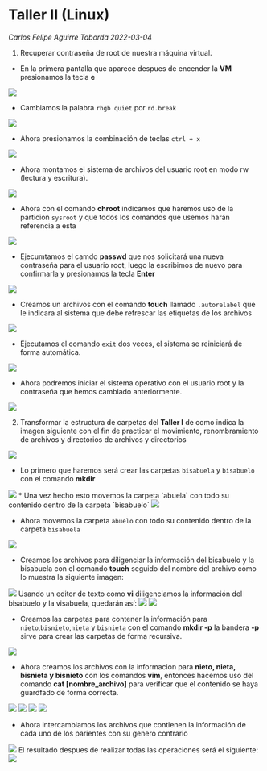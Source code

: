 # Taller II (Linux)
*Carlos Felipe Aguirre Taborda 2022-03-04*

1) Recuperar contraseña de root de nuestra máquina virtual.

* En la primera pantalla que aparece despues de encender la <b>VM</b> presionamos la tecla <b>e</b>

<img src="./change_pass_1.PNG" />

* Cambiamos la palabra `rhgb quiet` por `rd.break` 

<img src="./change_pass_2.PNG" />

* Ahora presionamos la combinación de teclas `ctrl + x` 

<img src="./change_pass_3.PNG" />

* Ahora montamos el sistema de archivos del usuario root en modo rw (lectura y escritura).

<img src="./change_pass_4.PNG" />

* Ahora con el comando <b>chroot</b> indicamos que haremos uso de la particion `sysroot` y que todos los comandos que usemos  harán referencia a esta

<img src="./change_pass_5.PNG" />

* Ejecumtamos el camdo <b>passwd</b> que nos solicitará una nueva contraseña para el usuario root, luego la escribimos de nuevo para confirmarla y presionamos la tecla <b>Enter</b>

<img src="./change_pass_6.PNG" />

* Creamos un archivos con el comando <b>touch</b> llamado `.autorelabel` que le indicara al sistema que debe refrescar las etiquetas de los archivos

<img src="./change_pass_7.PNG" /> 

* Ejecutamos el comando `exit` dos veces, el sistema se reiniciará de forma automática.

<img src="./change_pass_8.PNG" />

* Ahora podremos iniciar el sistema operativo con el usuario root y la contraseña que hemos cambiado anteriormente.

<img src="./login_success.PNG" />


2) Transformar la estructura de carpetas del <b>Taller I</b> de como indica la imagen siguiente con el fin de practicar el movimiento, renombramiento de archivos y directorios de archivos y directorios 
<img src="folder_structure_ex.png" />

* Lo primero que haremos será crear las carpetas `bisabuela` y `bisabuelo` con el comando <b>mkdir</b> 
<img src="./1.PNG" />
* Una vez hecho esto movemos la carpeta `abuela` con todo su contenido dentro de la carpeta `bisabuelo`
<img src="./2.PNG" />

* Ahora movemos la carpeta `abuelo` con todo su contenido dentro de la carpeta `bisabuela`
<img src="./3.PNG" />

* Creamos los archivos  para diligenciar la información del bisabuelo y la bisabuela con el comando <b>touch</b> seguido del nombre del archivo como lo muestra la siguiente imagen:
<img src="./4.PNG" />
Usando un editor de texto como <b>vi</b> diligenciamos la información del bisabuelo y la visabuela, quedarán así:
<img src="./bisabuelo.PNG" />
<img src="./bisabuela.PNG" />

* Creamos las carpetas para contener la información para `nieto`,`bisnieto`,`nieta` y `bisnieta` con el comando <b>mkdir -p</b> la bandera <b>-p</b> sirve para crear las carpetas de forma recursiva.
<img src="./5.PNG" />

* Ahora creamos los archivos con la informacion para <b>nieto, nieta, bisnieta y bisnieto</b> con los comandos <b>vim</b>, entonces hacemos uso del comando <b>cat [nombre_archivo]</b> para verificar que el contenido se haya guardfado de forma correcta.

<img src="./nieto.PNG" />
<img src="./nieta.PNG" />
<img src="./bisnieto.PNG" />
<img src="./bisnieta.PNG" />

* Ahora intercambiamos los archivos que contienen la información de cada uno de los parientes con su genero contrario

<img src="./mover_archivos.PNG" /> 
El resultado despues de realizar todas las operaciones será el siguiente:

<img src="./folder_structure.PNG" /> 




